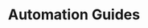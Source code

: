 ---
title: Automation Guides
description: Helpful automation guides for workplace tools. 
weight: 6
---